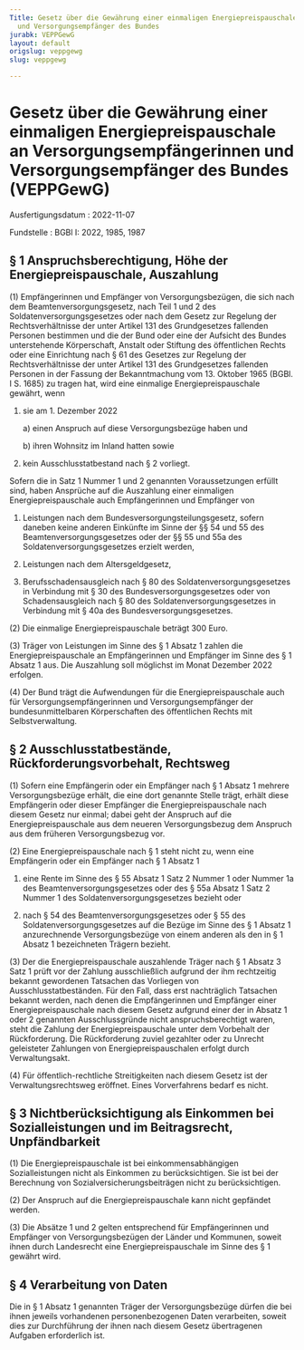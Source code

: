 ```yaml
---
Title: Gesetz über die Gewährung einer einmaligen Energiepreispauschale an Versorgungsempfängerinnen
  und Versorgungsempfänger des Bundes
jurabk: VEPPGewG
layout: default
origslug: veppgewg
slug: veppgewg

---
```


# Gesetz über die Gewährung einer einmaligen Energiepreispauschale an Versorgungsempfängerinnen und Versorgungsempfänger des Bundes (VEPPGewG)

Ausfertigungsdatum
:   2022-11-07

Fundstelle
:   BGBl I: 2022, 1985, 1987


## § 1 Anspruchsberechtigung, Höhe der Energiepreispauschale, Auszahlung

(1) Empfängerinnen und Empfänger von Versorgungsbezügen, die sich nach
dem Beamtenversorgungsgesetz, nach Teil 1 und 2 des
Soldatenversorgungsgesetzes oder nach dem Gesetz zur Regelung der
Rechtsverhältnisse der unter Artikel 131 des Grundgesetzes fallenden
Personen bestimmen und die der Bund oder eine der Aufsicht des Bundes
unterstehende Körperschaft, Anstalt oder Stiftung des öffentlichen
Rechts oder eine Einrichtung nach § 61 des Gesetzes zur Regelung der
Rechtsverhältnisse der unter Artikel 131 des Grundgesetzes fallenden
Personen in der Fassung der Bekanntmachung vom 13. Oktober 1965 (BGBl.
I S. 1685) zu tragen hat, wird eine einmalige Energiepreispauschale
gewährt, wenn

1.  sie am 1. Dezember 2022

    a)  einen Anspruch auf diese Versorgungsbezüge haben und


    b)  ihren Wohnsitz im Inland hatten sowie





2.  kein Ausschlusstatbestand nach § 2 vorliegt.



Sofern die in Satz 1 Nummer 1 und 2 genannten Voraussetzungen erfüllt
sind, haben Ansprüche auf die Auszahlung einer einmaligen
Energiepreispauschale auch Empfängerinnen und Empfänger von

1.  Leistungen nach dem Bundesversorgungsteilungsgesetz, sofern daneben
    keine anderen Einkünfte im Sinne der §§ 54 und 55 des
    Beamtenversorgungsgesetzes oder der §§ 55 und 55a des
    Soldatenversorgungsgesetzes erzielt werden,


2.  Leistungen nach dem Altersgeldgesetz,


3.  Berufsschadensausgleich nach § 80 des Soldatenversorgungsgesetzes in
    Verbindung mit § 30 des Bundesversorgungsgesetzes oder von
    Schadensausgleich nach § 80 des Soldatenversorgungsgesetzes in
    Verbindung mit § 40a des Bundesversorgungsgesetzes.




(2) Die einmalige Energiepreispauschale beträgt 300 Euro.

(3) Träger von Leistungen im Sinne des § 1 Absatz 1 zahlen die
Energiepreispauschale an Empfängerinnen und Empfänger im Sinne des § 1
Absatz 1 aus. Die Auszahlung soll möglichst im Monat Dezember 2022
erfolgen.

(4) Der Bund trägt die Aufwendungen für die Energiepreispauschale auch
für Versorgungsempfängerinnen und Versorgungsempfänger der
bundesunmittelbaren Körperschaften des öffentlichen Rechts mit
Selbstverwaltung.


## § 2 Ausschlusstatbestände, Rückforderungsvorbehalt, Rechtsweg

(1) Sofern eine Empfängerin oder ein Empfänger nach § 1 Absatz 1
mehrere Versorgungsbezüge erhält, die eine dort genannte Stelle trägt,
erhält diese Empfängerin oder dieser Empfänger die
Energiepreispauschale nach diesem Gesetz nur einmal; dabei geht der
Anspruch auf die Energiepreispauschale aus dem neueren
Versorgungsbezug dem Anspruch aus dem früheren Versorgungsbezug vor.

(2) Eine Energiepreispauschale nach § 1 steht nicht zu, wenn eine
Empfängerin oder ein Empfänger nach § 1 Absatz 1

1.  eine Rente im Sinne des § 55 Absatz 1 Satz 2 Nummer 1 oder Nummer 1a
    des Beamtenversorgungsgesetzes oder des § 55a Absatz 1 Satz 2 Nummer 1
    des Soldatenversorgungsgesetzes bezieht oder


2.  nach § 54 des Beamtenversorgungsgesetzes oder § 55 des
    Soldatenversorgungsgesetzes auf die Bezüge im Sinne des § 1 Absatz 1
    anzurechnende Versorgungsbezüge von einem anderen als den in § 1
    Absatz 1 bezeichneten Trägern bezieht.




(3) Der die Energiepreispauschale auszahlende Träger nach § 1 Absatz 3
Satz 1 prüft vor der Zahlung ausschließlich aufgrund der ihm
rechtzeitig bekannt gewordenen Tatsachen das Vorliegen von
Ausschlusstatbeständen. Für den Fall, dass erst nachträglich Tatsachen
bekannt werden, nach denen die Empfängerinnen und Empfänger einer
Energiepreispauschale nach diesem Gesetz aufgrund einer der in Absatz
1 oder 2 genannten Ausschlussgründe nicht anspruchsberechtigt waren,
steht die Zahlung der Energiepreispauschale unter dem Vorbehalt der
Rückforderung. Die Rückforderung zuviel gezahlter oder zu Unrecht
geleisteter Zahlungen von Energiepreispauschalen erfolgt durch
Verwaltungsakt.

(4) Für öffentlich-rechtliche Streitigkeiten nach diesem Gesetz ist
der Verwaltungsrechtsweg eröffnet. Eines Vorverfahrens bedarf es
nicht.


## § 3 Nichtberücksichtigung als Einkommen bei Sozialleistungen und im Beitragsrecht, Unpfändbarkeit

(1) Die Energiepreispauschale ist bei einkommensabhängigen
Sozialleistungen nicht als Einkommen zu berücksichtigen. Sie ist bei
der Berechnung von Sozialversicherungsbeiträgen nicht zu
berücksichtigen.

(2) Der Anspruch auf die Energiepreispauschale kann nicht gepfändet
werden.

(3) Die Absätze 1 und 2 gelten entsprechend für Empfängerinnen und
Empfänger von Versorgungsbezügen der Länder und Kommunen, soweit ihnen
durch Landesrecht eine Energiepreispauschale im Sinne des § 1 gewährt
wird.


## § 4 Verarbeitung von Daten

Die in § 1 Absatz 1 genannten Träger der Versorgungsbezüge dürfen die
bei ihnen jeweils vorhandenen personenbezogenen Daten verarbeiten,
soweit dies zur Durchführung der ihnen nach diesem Gesetz übertragenen
Aufgaben erforderlich ist.

